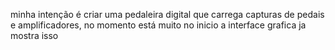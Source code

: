 minha intenção é criar uma pedaleira digital que carrega capturas de pedais e amplificadores, no momento está muito no inicio a interface grafica ja mostra isso

